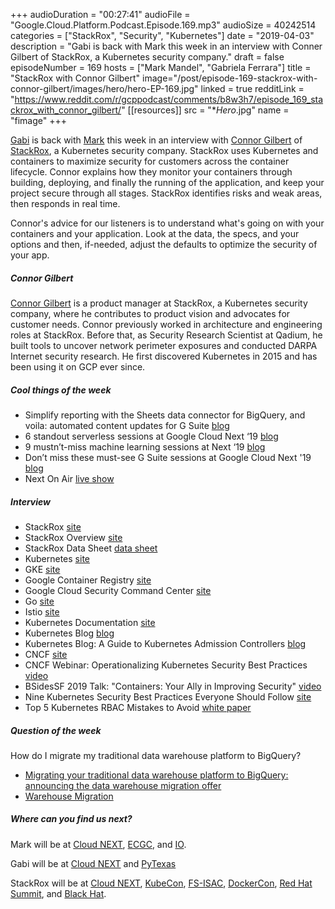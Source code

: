 +++
audioDuration = "00:27:41"
audioFile = "Google.Cloud.Platform.Podcast.Episode.169.mp3"
audioSize = 40242514
categories = ["StackRox", "Security", "Kubernetes"]
date = "2019-04-03"
description = "Gabi is back with Mark this week in an interview with Conner Gilbert of StackRox, a Kubernetes security company."
draft = false
episodeNumber = 169
hosts = ["Mark Mandel", "Gabriela Ferrara"]
title = "StackRox with Connor Gilbert"
image="/post/episode-169-stackrox-with-connor-gilbert/images/hero/hero-EP-169.jpg"
linked = true
redditLink = "https://www.reddit.com/r/gcppodcast/comments/b8w3h7/episode_169_stackrox_with_connor_gilbert/"
[[resources]]
  src = "**Hero*.jpg"
  name = "fimage"
+++

[Gabi](https://twitter.com/gabidavila) is back with [Mark](https://twitter.com/Neurotic) this week in an interview with [Connor Gilbert](https://twitter.com/connorgilbert) of [StackRox](https://twitter.com/stackrox), a Kubernetes security company. StackRox uses Kubernetes and containers to maximize security for customers across the container lifecycle. Connor explains how they monitor your containers through building, deploying, and finally the running of the application, and keep your project secure through all stages. StackRox identifies risks and weak areas, then responds in real time. 

Connor's advice for our listeners is to understand what's going on with your containers and your application. Look at the data, the specs, and your options and then, if-needed, adjust the defaults to optimize the security of your app.
 
<!--more-->

##### Connor Gilbert

[Connor Gilbert](https://twitter.com/connorgilbert) is a product manager at StackRox, a Kubernetes security company, where he contributes to product vision and advocates for customer needs. Connor previously worked in architecture and engineering roles at StackRox. Before that, as Security Research Scientist at Qadium, he built tools to uncover network perimeter exposures and conducted DARPA Internet security research. He first discovered Kubernetes in 2015 and has been using it on GCP ever since.

##### Cool things of the week

* Simplify reporting with the Sheets data connector for BigQuery, and voila: automated content updates for G Suite [blog](https://cloud.google.com/blog/products/g-suite/simplify-reporting-with-the-sheets-data-connector-for-bigquery-and-voila-automated-content-updates-for-g-suite)
* 6 standout serverless sessions at Google Cloud Next ‘19 [blog](https://cloud.google.com/blog/products/gcp/6-standout-serverless-sessions-at-google-cloud-next19)
* 9 mustn’t-miss machine learning sessions at Next ‘19 [blog](https://cloud.google.com/blog/products/ai-machine-learning/9-mustnt-miss-machine-learning-sessions-at-next19)
* Don’t miss these must-see G Suite sessions at Google Cloud Next '19 [blog](https://cloud.google.com/blog/products/g-suite/google-cloud-next19-dont-miss-these-must-see-sessions-for-g-suite)
* Next On Air [live show](https://cloud.withgoogle.com/next/sf/next-onair)

##### Interview

* StackRox [site](https://www.stackrox.com)
* StackRox Overview [site](http://security.stackrox.com/rs/219-UEH-533/images/StackRox_Overview_SecuringApplications.pdf?utm_source=StackRox&utm_medium=Website)
* StackRox Data Sheet [data sheet](http://security.stackrox.com/rs/219-UEH-533/images/StackRox_DataSheet_Platform.pdf?utm_source=StackRox&utm_medium=Website)
* Kubernetes [site](https://kubernetes.io)
* GKE [site](https://cloud.google.com/kubernetes-engine/)
* Google Container Registry [site](https://cloud.google.com/container-registry/)
* Google Cloud Security Command Center [site](https://cloud.google.com/security-command-center/)
* Go [site](https://golang.org)
* Istio [site](https://istio.io)
* Kubernetes Documentation [site](https://kubernetes.io/docs/home/)
* Kubernetes Blog [blog](https://kubernetes.io/blog/)
* Kubernetes Blog: A Guide to Kubernetes Admission Controllers [blog](https://kubernetes.io/blog/2019/03/21/a-guide-to-kubernetes-admission-controllers/)
* CNCF [site](https://www.cncf.io)
* CNCF Webinar: Operationalizing Kubernetes Security Best Practices [video](https://www.cncf.io/community/webinars/operationalizing-kubernetes-security-best-practices/)
* BSidesSF 2019 Talk: "Containers: Your Ally in Improving Security" [video](https://www.youtube.com/watch?v=R9-FGj-nwKU)
* Nine Kubernetes Security Best Practices Everyone Should Follow [site](https://security.stackrox.com/9-kubernetes-settings-that-maximize-security.html?Source=Website&LSource=Website)
* Top 5 Kubernetes RBAC Mistakes to Avoid [white paper](https://security.stackrox.com/rs/219-UEH-533/images/StackRox_WhitePaper_Top-5-Kube-RBAC.pdf?utm_source=StackRox&utm_medium=Website)

##### Question of the week
How do I migrate my traditional data warehouse platform to BigQuery?

* [Migrating your traditional data warehouse platform to BigQuery: announcing the data warehouse migration offer](https://cloud.google.com/blog/products/data-analytics/migrating-your-traditional-data-warehouse-platform-to-bigquery-announcing-the-data-warehouse-migration-offer)
* [Warehouse Migration](https://cloud.google.com/data-warehouse-migration-offer/)

##### Where can you find us next?

Mark will be at [Cloud NEXT](https://cloud.withgoogle.com/next/sf), [ECGC](http://ecgconf.com), and [IO](https://events.google.com/io/).

Gabi will be at [Cloud NEXT](https://cloud.withgoogle.com/next/sf) and [PyTexas](https://www.pytexas.org/2019/)

StackRox will be at [Cloud NEXT](https://cloud.withgoogle.com/next/sf), [KubeCon](https://events.linuxfoundation.org/events/kubecon-cloudnativecon-north-america-2019/), [FS-ISAC](https://www.fsisac-summit.com/AS19-Overview), [DockerCon](https://www.docker.com/dockercon/), [Red Hat Summit](https://www.redhat.com/en/summit/2019), and [Black Hat](https://www.blackhat.com/us-19/).